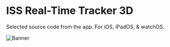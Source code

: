 # ISS Real-Time Tracker 3D
Selected source code from the app.
For iOS, iPadOS, & watchOS.

![Banner](https://github.com/MDStebel/ISS-Real-Time-Tracker-3D-Public/blob/c570ecb5be410debf5e4e1f64d4728cf2ae211de/Banner%20-%20ISS%20Real-Time%20Tracker%203D.png "ISS Real-Time Tracker 3D Screen Shots")
